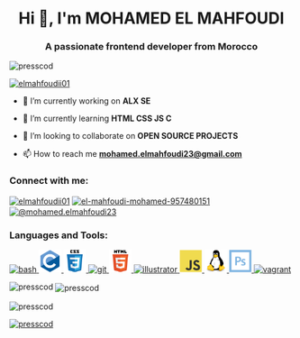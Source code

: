 <h1 align="center">Hi 👋, I'm MOHAMED EL MAHFOUDI</h1>
<h3 align="center">A passionate frontend developer from Morocco</h3>

<p align="left"> <img src="https://komarev.com/ghpvc/?username=presscod&label=Profile%20views&color=0e75b6&style=flat" alt="presscod" /> </p>

<p align="left"> <a href="https://twitter.com/elmahfoudii01" target="blank"><img src="https://img.shields.io/twitter/follow/elmahfoudii01?logo=twitter&style=for-the-badge" alt="elmahfoudii01" /></a> </p>

- 🔭 I’m currently working on **ALX SE**

- 🌱 I’m currently learning **HTML CSS JS C**

- 👯 I’m looking to collaborate on **OPEN SOURCE PROJECTS**

- 📫 How to reach me **mohamed.elmahfoudi23@gmail.com**

<h3 align="left">Connect with me:</h3>
<p align="left">
<a href="https://twitter.com/elmahfoudii01" target="blank"><img align="center" src="https://raw.githubusercontent.com/rahuldkjain/github-profile-readme-generator/master/src/images/icons/Social/twitter.svg" alt="elmahfoudii01" height="30" width="40" /></a>
<a href="https://linkedin.com/el-mahfoudi-mohamed-957480151/" target="blank"><img align="center" src="https://raw.githubusercontent.com/rahuldkjain/github-profile-readme-generator/master/src/images/icons/Social/linked-in-alt.svg" alt="el-mahfoudi-mohamed-957480151" height="30" width="40" /></a>
<a href="https://medium.com/@mohamed.elmahfoudi23" target="blank"><img align="center" src="https://raw.githubusercontent.com/rahuldkjain/github-profile-readme-generator/master/src/images/icons/Social/medium.svg" alt="@mohamed.elmahfoudi23" height="30" width="40" /></a>
</p>

<h3 align="left">Languages and Tools:</h3>
<p align="left"> <a href="https://www.gnu.org/software/bash/" target="_blank" rel="noreferrer"> <img src="https://www.vectorlogo.zone/logos/gnu_bash/gnu_bash-icon.svg" alt="bash" width="40" height="40"/> </a> <a href="https://www.cprogramming.com/" target="_blank" rel="noreferrer"> <img src="https://raw.githubusercontent.com/devicons/devicon/master/icons/c/c-original.svg" alt="c" width="40" height="40"/> </a> <a href="https://www.w3schools.com/css/" target="_blank" rel="noreferrer"> <img src="https://raw.githubusercontent.com/devicons/devicon/master/icons/css3/css3-original-wordmark.svg" alt="css3" width="40" height="40"/> </a> <a href="https://git-scm.com/" target="_blank" rel="noreferrer"> <img src="https://www.vectorlogo.zone/logos/git-scm/git-scm-icon.svg" alt="git" width="40" height="40"/> </a> <a href="https://www.w3.org/html/" target="_blank" rel="noreferrer"> <img src="https://raw.githubusercontent.com/devicons/devicon/master/icons/html5/html5-original-wordmark.svg" alt="html5" width="40" height="40"/> </a> <a href="https://www.adobe.com/in/products/illustrator.html" target="_blank" rel="noreferrer"> <img src="https://www.vectorlogo.zone/logos/adobe_illustrator/adobe_illustrator-icon.svg" alt="illustrator" width="40" height="40"/> </a> <a href="https://developer.mozilla.org/en-US/docs/Web/JavaScript" target="_blank" rel="noreferrer"> <img src="https://raw.githubusercontent.com/devicons/devicon/master/icons/javascript/javascript-original.svg" alt="javascript" width="40" height="40"/> </a> <a href="https://www.linux.org/" target="_blank" rel="noreferrer"> <img src="https://raw.githubusercontent.com/devicons/devicon/master/icons/linux/linux-original.svg" alt="linux" width="40" height="40"/> </a> <a href="https://www.photoshop.com/en" target="_blank" rel="noreferrer"> <img src="https://raw.githubusercontent.com/devicons/devicon/master/icons/photoshop/photoshop-line.svg" alt="photoshop" width="40" height="40"/> </a> <a href="https://www.vagrantup.com/" target="_blank" rel="noreferrer"> <img src="https://www.vectorlogo.zone/logos/vagrantup/vagrantup-icon.svg" alt="vagrant" width="40" height="40"/> </a> </p>

<p><img align="left" src="https://github-readme-stats.vercel.app/api/top-langs?username=presscod&show_icons=true&locale=en&layout=compact" alt="presscod" /></p>

<p>&nbsp;<img align="center" src="https://github-readme-stats.vercel.app/api?username=presscod&show_icons=true&locale=en" alt="presscod" /></p>

<p><img align="center" src="https://github-readme-streak-stats.herokuapp.com/?user=presscod&" alt="presscod" /></p>
<p align="left"> <a href="https://github.com/ryo-ma/github-profile-trophy"><img src="https://github-profile-trophy.vercel.app/?username=presscod" alt="presscod" /></a> </p>
